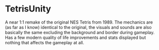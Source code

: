# TetrisUnity
A near 1:1 remake of the original NES Tetris from 1989. The mechanics are (as far as I know) identical to the original, the visuals and sounds are also basically the same excluding the background and border during gameplay. Has a few modern quality of life improvements and stats displayed but nothing that affects the gameplay at all.
